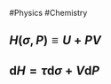 #Physics #Chemistry 
## $\displaystyle H(\sigma, P)\equiv U+PV$
## $\displaystyle \mathrm{d}H=\tau \mathrm{d}\sigma+V\mathrm{d}P$
